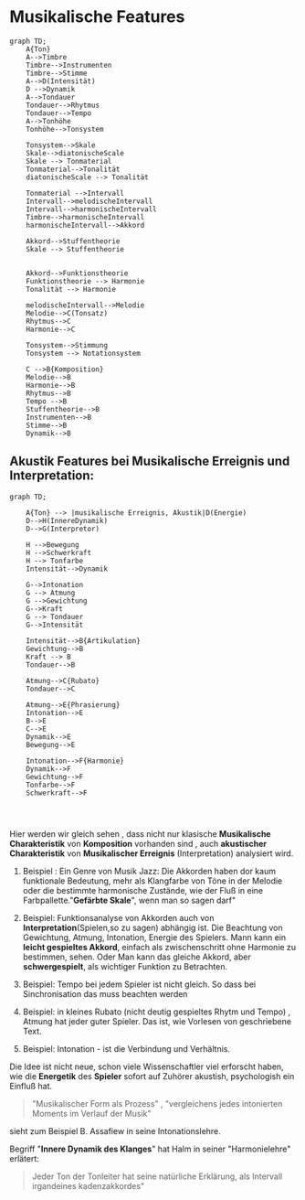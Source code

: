 
#  Musikalische  Features

```mermaid
graph TD;
    A{Ton}
    A-->Timbre
    Timbre-->Instrumenten
    Timbre-->Stimme
    A-->D(Intensität)
    D -->Dynamik
    A-->Tondauer
    Tondauer-->Rhytmus
    Tondauer-->Tempo
    A-->Tonhöhe
    Tonhöhe-->Tonsystem
    
    Tonsystem-->Skale
    Skale-->diatonischeScale
    Skale --> Tonmaterial
    Tonmaterial-->Tonalität
    diatonischeScale --> Tonalität

    Tonmaterial -->Intervall
    Intervall-->melodischeIntervall
    Intervall-->harmonischeIntervall
    Timbre-->harmonischeIntervall
    harmonischeIntervall-->Akkord
    
    Akkord-->Stuffentheorie
    Skale --> Stuffentheorie


    Akkord-->Funktionstheorie
    Funktionstheorie --> Harmonie
    Tonalität --> Harmonie

    melodischeIntervall-->Melodie
    Melodie-->C(Tonsatz)
    Rhytmus-->C
    Harmonie-->C

    Tonsystem-->Stimmung
    Tonsystem --> Notationsystem

    C -->B{Komposition}
    Melodie-->B
    Harmonie-->B
    Rhytmus-->B
    Tempo -->B
    Stuffentheorie-->B
    Instrumenten-->B
    Stimme-->B
    Dynamik-->B

```

## Akustik Features bei Musikalische Erreignis und Interpretation:

```mermaid
graph TD;

    A{Ton} --> |musikalische Erreignis, Akustik|D(Energie)
    D-->H(InnereDynamik)
    D-->G(Interpretor)

    H -->Bewegung
    H -->Schwerkraft
    H --> Tonfarbe
    Intensität-->Dynamik

    G-->Intonation
    G --> Atmung
    G -->Gewichtung
    G-->Kraft
    G --> Tondauer
    G-->Intensität

    Intensität-->B{Artikulation}
    Gewichtung-->B
    Kraft --> B
    Tondauer-->B

    Atmung-->C{Rubato}
    Tondauer-->C

    Atmung-->E{Phrasierung}
    Intonation-->E
    B-->E
    C-->E
    Dynamik-->E
    Bewegung-->E

    Intonation-->F{Harmonie}
    Dynamik-->F
    Gewichtung-->F
    Tonfarbe-->F
    Schwerkraft-->F




```

Hier werden wir gleich sehen , dass nicht nur klasische **Musikalische Charakteristik** von **Komposition** vorhanden sind , auch  **akustischer Charakteristik** von **Musikalischer Erreignis** (Interpretation) analysiert wird. 

1. Beispiel : Ein Genre von Musik Jazz: Die Akkorden haben dor kaum funktionale Bedeutung,  mehr als Klangfarbe von Töne in der Melodie oder die bestimmte harmonische Zustände, wie der Fluß in eine Farbpallette."**Gefärbte Skale**", wenn man so sagen darf"

2.  Beispiel:  Funktionsanalyse von Akkorden auch von **Interpretation**(Spielen,so zu sagen) abhängig ist. Die Beachtung von Gewichtung, Atmung, Intonation, Energie des Spielers. Mann kann ein **leicht gespieltes Akkord**, einfach als zwischenschritt ohne Harmonie zu bestimmen, sehen. Oder Man kann das gleiche Akkord, aber  **schwergespielt**, als wichtiger Funktion zu Betrachten.

3. Beispiel: Tempo bei jedem Spieler ist nicht gleich. So dass bei Sinchronisation das muss beachten werden

4. Beispiel: in kleines Rubato (nicht deutig gespieltes Rhytm und Tempo) , Atmung hat jeder guter Spieler. Das ist, wie Vorlesen von geschriebene Text.

5. Beispiel: Intonation - ist die Verbindung und Verhältnis.

Die Idee ist nicht neue, schon viele Wissenschaftler viel erforscht haben, wie die
 **Energetik** des **Spieler** sofort auf Zuhörer akustish, psychologish ein Einfluß hat. 

 > "Musikalischer Form als Prozess" , "vergleichens jedes intonierten Moments im Verlauf der Musik"

 sieht zum Beispiel B. Assafiew in seine Intonationslehre. 


Begriff "**Innere Dynamik des Klanges**" hat Halm in seiner "Harmonielehre" erlätert: 

> Jeder Ton der Tonleiter hat seine natürliche Erklärung, als Intervall irgandeines kadenzakkordes"
 